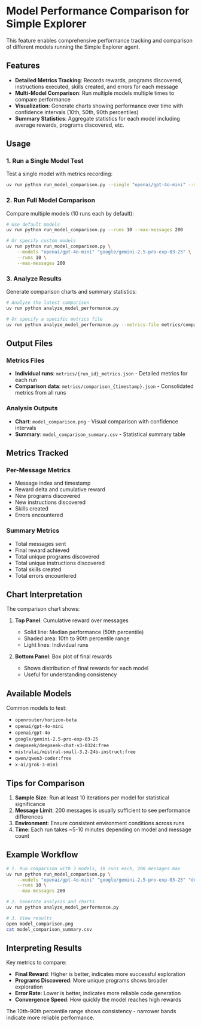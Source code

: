 # Model Performance Comparison for Simple Explorer

This feature enables comprehensive performance tracking and comparison of different models running the Simple Explorer agent.

## Features

- **Detailed Metrics Tracking**: Records rewards, programs discovered, instructions executed, skills created, and errors for each message
- **Multi-Model Comparison**: Run multiple models multiple times to compare performance
- **Visualization**: Generate charts showing performance over time with confidence intervals (10th, 50th, 90th percentiles)
- **Summary Statistics**: Aggregate statistics for each model including average rewards, programs discovered, etc.

## Usage

### 1. Run a Single Model Test

Test a single model with metrics recording:

```bash
uv run python run_model_comparison.py --single "openai/gpt-4o-mini" --max-messages 50
```

### 2. Run Full Model Comparison

Compare multiple models (10 runs each by default):

```bash
# Use default models
uv run python run_model_comparison.py --runs 10 --max-messages 200

# Or specify custom models
uv run python run_model_comparison.py \
    --models "openai/gpt-4o-mini" "google/gemini-2.5-pro-exp-03-25" \
    --runs 10 \
    --max-messages 200
```

### 3. Analyze Results

Generate comparison charts and summary statistics:

```bash
# Analyze the latest comparison
uv run python analyze_model_performance.py

# Or specify a specific metrics file
uv run python analyze_model_performance.py --metrics-file metrics/comparison_20240315_143022.json
```

## Output Files

### Metrics Files
- **Individual runs**: `metrics/{run_id}_metrics.json` - Detailed metrics for each run
- **Comparison data**: `metrics/comparison_{timestamp}.json` - Consolidated metrics from all runs

### Analysis Outputs
- **Chart**: `model_comparison.png` - Visual comparison with confidence intervals
- **Summary**: `model_comparison_summary.csv` - Statistical summary table

## Metrics Tracked

### Per-Message Metrics
- Message index and timestamp
- Reward delta and cumulative reward
- New programs discovered
- New instructions discovered
- Skills created
- Errors encountered

### Summary Metrics
- Total messages sent
- Final reward achieved
- Total unique programs discovered
- Total unique instructions discovered
- Total skills created
- Total errors encountered

## Chart Interpretation

The comparison chart shows:

1. **Top Panel**: Cumulative reward over messages
   - Solid line: Median performance (50th percentile)
   - Shaded area: 10th to 90th percentile range
   - Light lines: Individual runs

2. **Bottom Panel**: Box plot of final rewards
   - Shows distribution of final rewards for each model
   - Useful for understanding consistency

## Available Models

Common models to test:
- `openrouter/horizon-beta`
- `openai/gpt-4o-mini`
- `openai/gpt-4o`
- `google/gemini-2.5-pro-exp-03-25`
- `deepseek/deepseek-chat-v3-0324:free`
- `mistralai/mistral-small-3.2-24b-instruct:free`
- `qwen/qwen3-coder:free`
- `x-ai/grok-3-mini`

## Tips for Comparison

1. **Sample Size**: Run at least 10 iterations per model for statistical significance
2. **Message Limit**: 200 messages is usually sufficient to see performance differences
3. **Environment**: Ensure consistent environment conditions across runs
4. **Time**: Each run takes ~5-10 minutes depending on model and message count

## Example Workflow

```bash
# 1. Run comparison with 3 models, 10 runs each, 200 messages max
uv run python run_model_comparison.py \
    --models "openai/gpt-4o-mini" "google/gemini-2.5-pro-exp-03-25" "deepseek/deepseek-chat-v3-0324:free" \
    --runs 10 \
    --max-messages 200

# 2. Generate analysis and charts
uv run python analyze_model_performance.py

# 3. View results
open model_comparison.png
cat model_comparison_summary.csv
```

## Interpreting Results

Key metrics to compare:
- **Final Reward**: Higher is better, indicates more successful exploration
- **Programs Discovered**: More unique programs shows broader exploration
- **Error Rate**: Lower is better, indicates more reliable code generation
- **Convergence Speed**: How quickly the model reaches high rewards

The 10th-90th percentile range shows consistency - narrower bands indicate more reliable performance.
